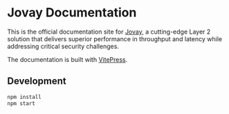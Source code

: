 # Jovay Documentation

This is the official documentation site for [Jovay](https://jovay.io/), a cutting-edge Layer 2 solution that delivers superior performance in throughput and latency while addressing critical security challenges.

The documentation is built with [VitePress](https://vitepress.dev/guide/getting-started).

## Development

```bash
npm install
npm start
```
